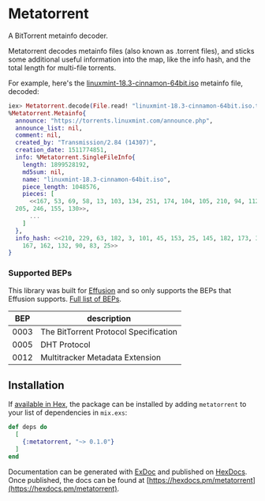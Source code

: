 # Metatorrent

A BitTorrent metainfo decoder.

Metatorrent decodes metainfo files (also known as .torrent files),
and sticks some additional useful information into the map,
like the info hash, and the total length for multi-file torrents.

For example, here's the [linuxmint-18.3-cinnamon-64bit.iso](https://linuxmint.com/edition.php?id=246) metainfo file, decoded:

```elixir
iex> Metatorrent.decode(File.read! "linuxmint-18.3-cinnamon-64bit.iso.torrent")
%Metatorrent.Metainfo{
  announce: "https://torrents.linuxmint.com/announce.php",
  announce_list: nil,
  comment: nil,
  created_by: "Transmission/2.84 (14307)",
  creation_date: 1511774851,
  info: %Metatorrent.SingleFileInfo{
    length: 1899528192,
    md5sum: nil,
    name: "linuxmint-18.3-cinnamon-64bit.iso",
    piece_length: 1048576,
    pieces: [
      <<167, 53, 69, 58, 13, 103, 134, 251, 174, 104, 105, 210, 94, 112, 197, 52,
  205, 246, 155, 130>>,
      ...
    ]
  },
  info_hash: <<210, 229, 63, 182, 3, 101, 45, 153, 25, 145, 182, 173, 35, 87,
    167, 162, 132, 90, 83, 25>>
}
```

### Supported BEPs

This library was built for [Effusion](https://github.com/cantido/effusion)
and so only supports the BEPs that Effusion supports.
[Full list of BEPs](http://www.bittorrent.org/beps/bep_0000.html).

| BEP | description |
| --- | --- |
| 0003 | The BitTorrent Protocol Specification |
| 0005 | DHT Protocol |
| 0012 | Multitracker Metadata Extension |

## Installation

If [available in Hex](https://hex.pm/docs/publish), the package can be installed
by adding `metatorrent` to your list of dependencies in `mix.exs`:

```elixir
def deps do
  [
    {:metatorrent, "~> 0.1.0"}
  ]
end
```

Documentation can be generated with [ExDoc](https://github.com/elixir-lang/ex_doc)
and published on [HexDocs](https://hexdocs.pm). Once published, the docs can
be found at [https://hexdocs.pm/metatorrent](https://hexdocs.pm/metatorrent).
